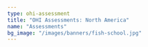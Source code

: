 ```yaml
---
type: ohi-assessment
title: "OHI Assessments: North America"
name: "Assessments"
bg_image: "/images/banners/fish-school.jpg"
---
```

